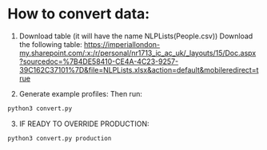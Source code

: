 # How to convert data:

1. Download table (it will have the name NLPLists(People.csv))
Download the following table:
https://imperiallondon-my.sharepoint.com/:x:/r/personal/nr1713_ic_ac_uk/_layouts/15/Doc.aspx?sourcedoc=%7B4DE58410-CE4A-4C23-9257-39C162C37101%7D&file=NLPLists.xlsx&action=default&mobileredirect=true

2. Generate example profiles:
Then run:
```bash
python3 convert.py
```

3. IF READY TO OVERRIDE PRODUCTION:
```bash
python3 convert.py production
```